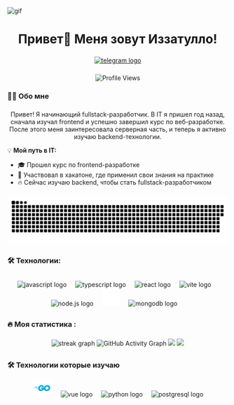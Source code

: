 ![gif](https://user-images.githubusercontent.com/74038190/225813708-98b745f2-7d22-48cf-9150-083f1b00d6c9.gif)

###

<h1 align="center">Привет👋 Меня зовут Иззатулло!</h1>

###

<div align='center'>
  <a href="https://t.me/batya_002" target="_blank">
    <img src="https://img.shields.io/static/v1?message=Telegram&logo=telegram&label=&color=2CA5E0&logoColor=white&labelColor=&style=for-the-badge" height="25" alt="telegram logo" target="_blank"/>
  </a>
</div>

###

<p align="center">
  <img src="https://komarev.com/ghpvc/?username=batya002&color=blue&style=flat-square" alt="Profile Views" />
</p>

###

<h3 align='left'>👩‍💻  Обо мне</h3>

###

<p align="center">
  Привет! Я начинающий fullstack-разработчик. В IT я пришел год назад, сначала изучал frontend и успешно завершил курс по веб-разработке. После этого меня заинтересовала серверная часть, и теперь я активно изучаю backend-технологии.
</p>

💡 **Мой путь в IT:**  
- 🎓 Прошел курс по frontend-разработке  
- 🚀 Участвовал в хакатоне, где применил свои знания на практике  
- 🔥 Сейчас изучаю backend, чтобы стать fullstack-разработчиком  


###

<div align="center">
 <img width="600" src="./assets/github-snake.svg" alt="snake"/>
</div>

###

<h3 align="left">🛠 Технологии:</h3>

###

##

<div align="center">
  <img src="https://cdn.jsdelivr.net/gh/devicons/devicon/icons/javascript/javascript-original.svg" height="40" alt="javascript logo"  />
	<img width='12' />
	<img src='https://upload.wikimedia.org/wikipedia/commons/thumb/4/4c/Typescript_logo_2020.svg/1024px-Typescript_logo_2020.svg.png' height="40" alt='typescript logo' />
  <img width="12" />
  <img src="https://cdn.jsdelivr.net/gh/devicons/devicon/icons/react/react-original.svg" height="40" alt="react logo"  />
  <img width="12" />
  <img src="https://skillicons.dev/icons?i=vite" height="40" alt="vite logo"  />
	<img width="12" />
	<img src='https://static-00.iconduck.com/assets.00/node-js-icon-1817x2048-g8tzf91e.png' height='40' alt='node.js logo' />
	<img width='12' />
	<img src='./assets/images/express.svg' height='40' alt='express.js logo' />
  <img width='12' />
  <img src='https://www.svgrepo.com/show/331488/mongodb.svg' height='40' alt='mongodb logo' />
  <img width='12' />
</div>

##

###

<h3 align="left">🔥   Моя статистика :</h3>

###

<div align="center">
  
  <img src="https://github-readme-streak-stats.herokuapp.com/?user=batya002&theme=tokyonight" height="220" alt="streak graph" />

  <img src="https://github-readme-activity-graph.vercel.app/graph?username=batya002&theme=github-dark&hide_border=true&border_radius=5&area=true" alt="GitHub Activity Graph" />

  <img src="https://github-readme-stats.vercel.app/api?username=batya002&show_icons=true&theme=tokyonight" height="180" />

  <img src="https://github-readme-stats.vercel.app/api/top-langs/?username=batya002&layout=compact&theme=tokyonight" height="180" />

</div>

##

<h3 align='left'>🛠 Технологии которые изучаю</h3>

<div align='center'>
  <img src='./assets/images/Go-Logo_Blue.svg' height='40' alt=golang logo' />
  <img width='12' />
  <img src='https://upload.wikimedia.org/wikipedia/commons/thumb/9/95/Vue.js_Logo_2.svg/1184px-Vue.js_Logo_2.svg.png' height='40' alt='vue logo' />
  <img width='12' />
  <img src="https://upload.wikimedia.org/wikipedia/commons/thumb/c/c3/Python-logo-notext.svg/1869px-Python-logo-notext.svg.png" height="40" alt="python logo"  />
  <img width="12" />
  <img src="https://upload.wikimedia.org/wikipedia/commons/thumb/2/29/Postgresql_elephant.svg/993px-Postgresql_elephant.svg.png" height="40" alt="postgresql logo" />
</div>

##
